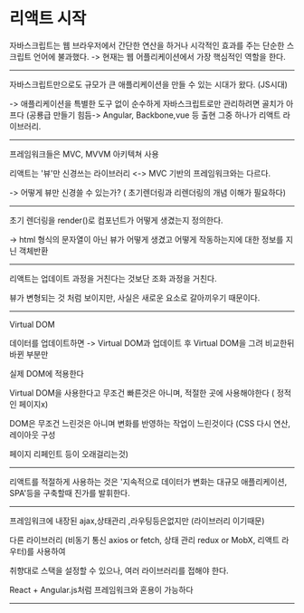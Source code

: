<h1>리액트 시작</h1>
자바스크립트는 웹 브라우저에서 간단한 연산을 하거나 시각적인 효과를 주는 단순한 스크립트 언어에 불과했다. -> 현재는 웹 어플리케이션에서 가장 핵심적인 역할을 한다.

---

자바스크립트만으로도 규모가 큰 애플리케이션을 만들 수 있는 시대가 왔다. (JS시대)

-> 애플리케이션을 특별한 도구 없이 순수하게 자바스크립트로만 관리하려면 골치가 아프다 (공룡급 만들기 힘듬-> Angular, Backbone,vue 등 출현 그중 하나가 리액트 라이브러리.

---

프레임워크들은 MVC, MVVM 아키텍쳐 사용

리액트는 '뷰'만 신경쓰는 라이브러리 <-> MVC 기반의 프레임워크와는 다르다.

-> 어떻게 뷰만 신경쓸 수 있는가? ( 초기렌더링과 리렌더링의 개념 이해가 필요하다)

---

초기 렌더링을 render()로 컴포넌트가 어떻게 생겼는지 정의한다.

-> html 형식의 문자열이 아닌 뷰가 어떻게 생겼고 어떻게 작동하는지에 대한 정보를 지닌 객체반환

---

리액트는 업데이트 과정을 거친다는 것보단 조화 과정을 거친다.

뷰가 변형되는 것 처럼 보이지만, 사실은 새로운 요소로 갈아끼우기 때문이다.

---

Virtual DOM

데이터를 업데이트하면 -> Virtual DOM과 업데이트 후 Virtual DOM을 그려 비교한뒤 바뀐 부분만

실제 DOM에 적용한다

Virtual DOM을 사용한다고 무조건 빠른것은 아니며, 적절한 곳에 사용해야한다 ( 정적인 페이지x)

DOM은 무조건 느린것은 아니며 변화를 반영하는 작업이 느린것이다 (CSS 다시 연산, 레이아웃 구성

페이지 리페인트 등이 오래걸리는것)

---

리액트를 적절하게 사용하는 것은 '지속적으로 데이터가 변화는 대규모 애플리케이션, SPA'등을 구축할때 진가를 발휘한다.

---

프레임워크에 내장된 ajax,상태관리 ,라우팅등은없지만 (라이브러리 이기때문)

다른 라이브러리 (비동기 통신 axios or fetch, 상태 관리 redux or MobX, 리액트 라우터)를 사용하여

취향대로 스택을 설정할 수 있으나, 여러 라이브러리를 접해야 한다.

React + Angular.js처럼 프레임워크와 혼용이 가능하다

---
